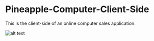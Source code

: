 # Pineapple-Computer-Client-Side
This is the client-side of an online computer sales application.

![alt text](https://raw.githubusercontent.com/JessicaKANG/Pineapple-Computer-Server-Side/master/Pineapple.png)
